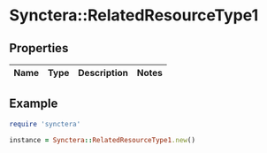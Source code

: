 # Synctera::RelatedResourceType1

## Properties

| Name | Type | Description | Notes |
| ---- | ---- | ----------- | ----- |

## Example

```ruby
require 'synctera'

instance = Synctera::RelatedResourceType1.new()
```

